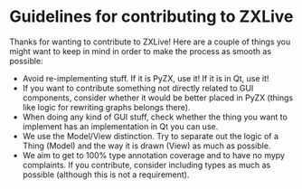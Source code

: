 # Guidelines for contributing to ZXLive

Thanks for wanting to contribute to ZXLive! Here are a couple of things you might want to keep in mind in order to make the process as smooth as possible:

- Avoid re-implementing stuff. If it is PyZX, use it! If it is in Qt, use it! 
- If you want to contribute something not directly related to GUI components, consider whether it would be better placed in PyZX (things like logic for rewriting graphs belongs there).
- When doing any kind of GUI stuff, check whether the thing you want to implement has an implementation in Qt you can use.
- We use the Model/View distinction. Try to separate out the logic of a Thing  (Model) and the way it is drawn (View) as much as possible. 
- We aim to get to 100% type annotation coverage and to have no mypy complaints. If you contribute, consider including types as much as possible (although this is not a requirement).
